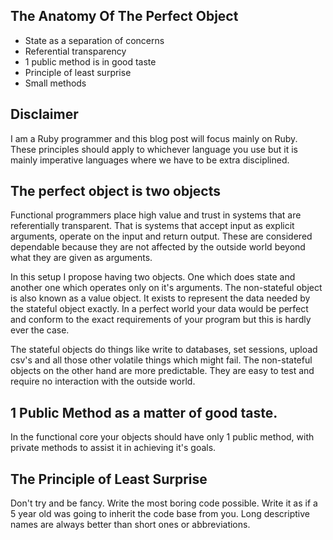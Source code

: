The Anatomy Of The Perfect Object
----------------------------------
  - State as a separation of concerns
  - Referential transparency
  - 1 public method is in good taste
  - Principle of least surprise
  - Small methods

Disclaimer
-----------
  I am a Ruby programmer and this blog post will focus mainly on Ruby.
  These principles should apply to whichever language you use but it is mainly imperative languages where we have to be extra disciplined.

The perfect object is two objects
----------------------------------
  Functional programmers place high value and trust in systems that are referentially transparent.
  That is systems that accept input as explicit arguments, operate on the input and return output.
  These are considered dependable because they are not affected by the outside world beyond what they are given as arguments.

  In this setup I propose having two objects.  One which does state and another one which operates only on it's arguments.
  The non-stateful object is also known as a value object.  It exists to represent the data needed by the stateful object exactly.
  In a perfect world your data would be perfect and conform to the exact requirements of your program but this is hardly ever the case.

  The stateful objects do things like write to databases, set sessions, upload csv's and all those other volatile things which might fail.
  The non-stateful objects on the other hand are more predictable.  They are easy to test and require no interaction with the outside world.

1 Public Method as a matter of good taste.
-------------------------------------------
  In the functional core your objects should have only 1 public method, with private methods to assist it in achieving it's goals.

The Principle of Least Surprise
--------------------------------
  Don't try and be fancy.  Write the most boring code possible.  Write it as if a 5 year old was going to inherit the code base from you.
  Long descriptive names are always better than short ones or abbreviations.
